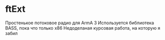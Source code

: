 # ftExt

  Простенькое потоковое радио для ArmA 3
  Используется библиотека BASS, пока что только x86
  Недоделаная курсовая работа, на которую я забил
